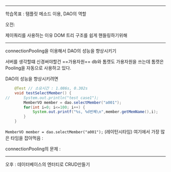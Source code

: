 <hr>

학습목표 :  탬플릿 메소드 이용, DAO의 역할


오전:

제이쿼리를 사용하는 이유
DOM 트리 구조를 쉽게 핸들링하기위해



<hr>


connectionPooling을 이용해서 DAO의 성능을 향상시키기

서버를 생각할떄 신경써야할건 ==가용자원==
db와 톰캣도 가용자원을 쓰는데
톰캣은 Pooling을 자동으로 사용하고 있다.

DAO의 성능을 향상시키려면 


```java
	@Test // 소요시간 : 1.086s, 0.302s
	void testSelectMember() {
//		System.out.println("test case1");
		MemberVO member = dao.selectMember("a001");
		for(int i=0; i<=100; i++) {
			System.out.printf("%s, %d번째\n",member.getMemName(),i);
		}
	}
```

`MemberVO member = dao.selectMember("a001");` (레이턴시타임)
여기에서 가장 많은 타임을 잡아먹음
: 

connectionPooling의 문제
:





<hr>


오후 :  데이터베이스의 엔터티로 CRUD만들기












